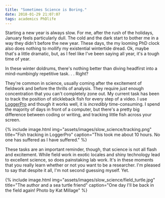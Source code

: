 ```yaml
---
title: "Sometimes Science is Boring."
date: 2018-01-29 21:07:07
tags: academics PhDlife
---
```


Starting a new year is always slow. For me, after the rush of the holidays, January feels particularly dull. The cold and the dark start to bother me in a way they didn't before the new year. These days, the my looming PhD clock also does nothing to mollify my existential wintertide dread. Ok, maybe that's a little dramatic, but, as I feel like I've been saying all year, it's a tough time of year.

In these winter doldrums, there's nothing better than diving headfirst into a mind-numbingly repetitive task. . . Right?

They're common in science, usually coming after the excitement of fieldwork and before the thrills of analysis. They require *just* enough concentration that you can't completely zone out. My current task has been to track the position of stickleback fish for every step of a video. I use [LoggerPro][lp] and though it works well, it is *incredibly* time-consuming. I spend the majority of days in front of a computer, but there's a pretty big difference between coding or writing, and tracking little fish across your screen.

{% include image.html img="assets/images/slow_science/tracking.png" title="Fish tracking in LoggerPro" caption="This took me about 10 hours. No one has suffered as I have suffered." %}

These tasks are an important reminder, though, that science is not all flash and excitement. While field work in exotic locales and shiny technology lead to excellent science, so does painstaking lab work. It's in these moments that you really learn whether or not you want to be a researcher. I'm pleased to say that despite it all, I'm not second guessing myself. Yet.

{% include image.html img="assets/images/slow_science/field_turtle.jpg" title="The author and a sea turtle friend" caption="One day I'll be back in the field again! Photo by Kat Millage" %}




[lp]: https://www.vernier.com/products/software/lp/ 